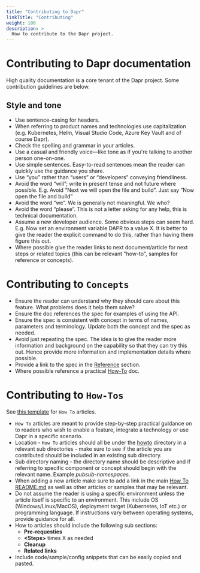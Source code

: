 ```yaml
---
title: "Contributing to Dapr"
linkTitle: "Contributing"
weight: 100
description: >
  How to contribute to the Dapr project.
---
```


# Contributing to Dapr documentation

High quality documentation is a core tenant of the Dapr project. Some contribution guidelines are below.

## Style and tone

- Use sentence-casing for headers.
- When referring to product names and technologies use capitalization (e.g. Kubernetes, Helm, Visual Studio Code, Azure Key Vault and of course Dapr).
- Check the spelling and grammar in your articles.
- Use a casual and friendly voice—like tone as if you're talking to another person one-on-one.
- Use simple sentences. Easy-to-read sentences mean the reader can quickly use the guidance you share.
- Use “you” rather than “users” or “developers” conveying friendliness.
- Avoid the word “will”; write in present tense and not future where possible. E.g. Avoid “Next we will open the file and build”. Just say “Now open the file and build”
- Avoid the word “we”. We is generally not meaningful. We who?
- Avoid the word “please”. This is not a letter asking for any help, this is technical documentation.
- Assume a new developer audience. Some obvious steps can seem hard. E.g. Now set an environment variable DAPR to a value X. It is better to give the reader the explicit command to do this, rather than having them figure this out.
- Where possible give the reader links to next document/article for next steps or related topics (this can be relevant "how-to", samples for reference or concepts).

# Contributing to `Concepts`

- Ensure the reader can understand why they should care about this feature. What problems does it help them solve?
- Ensure the doc references the spec for examples of using the API.
- Ensure the spec is consistent with concept in terms of names, parameters and terminology. Update both the concept and the spec as needed.
- Avoid just repeating the spec. The idea is to give the reader more information and background on the capability so that they can try this out. Hence provide more information and implementation details where possible.
- Provide a link to the spec in the [Reference](/reference) section.
- Where possible reference a practical [How-To](/howto) doc.

# Contributing to `How-Tos`

See [this template](./howto-template.md) for `How To` articles.

- `How To` articles are meant to provide step-by-step practical guidance on to readers who wish to enable a feature, integrate a technology or use Dapr in a specific scenario.
- Location - `How To` articles should all be under the [howto](../howto) directory in a relevant sub directories - make sure to see if the article you are contributed should be included in an existing sub directory.
- Sub directory naming - the directory name should be descriptive and if referring to specific component or concept should begin with the relevant name. Example *pubsub-namespaces*.
- When adding a new article make sure to add a link in the main [How To README.md](../howto/README.md) as well as other articles or samples that may be relevant.
- Do not assume the reader is using a specific environment unless the article itself is specific to an environment. This include OS (Windows/Linux/MacOS), deployment target (Kubernetes, IoT etc.) or programming language. If instructions vary between operating systems, provide guidance for all.
- How to articles should include the following sub sections:
    - **Pre-requesties**
    - **\<Steps\>** times X as needed
    - **Cleanup**
    - **Related links**
- Include code/sample/config snippets that can be easily copied and pasted.
